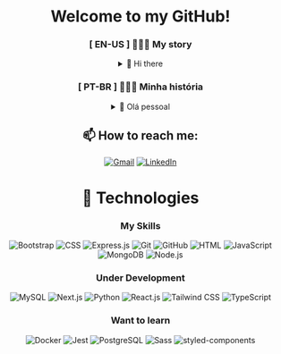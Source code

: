 <div align="center">

# Welcome to my GitHub!

### [ EN-US ] 🧑🏻‍💻 My story

<details>
<summary>👋 Hi there</summary>

I'm a dedicated **developer** who loves to learn and share knowledge. I studied Interior Design and Architecture & Urbanism for a total of three years. During this time, I explored my artistic and creative skills while working as a Tattoo Artist.

I'm always looking for new challenges and opportunities for personal and professional growth. Currently, I've been working on my **career transition** to the technology field. My main goal is to become a **Full Stack Developer**.

In my free time, I enjoy reading, drawing, gaming, watching anime, movies, TV Series/Shows, and exploring new places.

</details>

### [ PT-BR ] 🧑🏻‍💻 Minha história

<details>
<summary>👋 Olá pessoal</summary>

Sou um **desenvolvedor** dedicado que adora aprender e compartilhar conhecimento. Cursei as áreas de Design de Interiores e Arquitetura e Urbanismo, totalizando 3 anos. Ao longo desse período, explorei minhas habilidades artísticas e criativas, enquanto trabalhava como Tatuador de forma autônoma.

Estou sempre em busca de novos desafios e oportunidades de crescimento pessoal e profissional. Atualmente, tenho trabalhado na minha **transição de carreira** para a área de tecnologia. Meu objetivo principal é me tornar um **Desenvolvedor Full Stack**.

No meu tempo livre, gosto de ler, desenhar, jogar, assistir animes, filmes, séries, e explorar novos lugares.

</details>

## 📫 How to reach me:

[![Gmail](https://img.shields.io/badge/Gmail-eb493b.svg?logo=gmail&logoColor=white&link=mailto:ramoonlorenzo@gmail.com)](mailto:ramoonlorenzo@gmail.com) [![LinkedIn](https://img.shields.io/badge/LinkedIn-0a66c2.svg?logo=linkedin&logoColor=white)](https://linkedin.com/in/ramoonlorenzo)

# 🚀 Technologies

### My Skills

![Bootstrap](https://img.shields.io/badge/Bootstrap-8712fb.svg?style=for-the-badge&logo=bootstrap&logoColor=white) ![CSS](https://img.shields.io/badge/CSS-0170ba.svg?style=for-the-badge&logo=css3&logoColor=white) ![Express.js](https://img.shields.io/badge/Express.js-000000.svg?style=for-the-badge&logo=express&logoColor=white) ![Git](https://img.shields.io/badge/Git-f54d27.svg?style=for-the-badge&logo=git&logoColor=white) ![GitHub](https://img.shields.io/badge/GitHub-000000.svg?style=for-the-badge&logo=github&logoColor=white) ![HTML](https://img.shields.io/badge/HTML-e44d26.svg?style=for-the-badge&logo=html5&logoColor=white) ![JavaScript](https://img.shields.io/badge/JavaScript-F5da55.svg?style=for-the-badge&logo=javascript&logoColor=white) ![MongoDB](https://img.shields.io/badge/MongoDB-07ab4f.svg?style=for-the-badge&logo=mongodb&logoColor=white) ![Node.js](https://img.shields.io/badge/Node.js-87cf30.svg?style=for-the-badge&logo=nodedotjs&logoColor=white)

### Under Development

![MySQL](https://img.shields.io/badge/MySQL-3e6e93.svg?style=for-the-badge&logo=mysql&logoColor=white) ![Next.js](https://img.shields.io/badge/Next.js-000000.svg?style=for-the-badge&logo=nextdotjs&logoColor=white) ![Python](https://img.shields.io/badge/Python-316e9e.svg?style=for-the-badge&logo=python&logoColor=white) ![React.js](https://img.shields.io/badge/React.js-087ea4.svg?style=for-the-badge&logo=react&logoColor=white) ![Tailwind CSS](https://img.shields.io/badge/Tailwind_CSS-0ea5e9.svg?style=for-the-badge&logo=tailwindcss&logoColor=white) ![TypeScript](https://img.shields.io/badge/TypeScript-3178c6.svg?style=for-the-badge&logo=typescript&logoColor=white)

### Want to learn

![Docker](https://img.shields.io/badge/Docker-2496ed.svg?style=for-the-badge&logo=docker&logoColor=white) ![Jest](https://img.shields.io/badge/Jest-99425b.svg?style=for-the-badge&logo=jest&logoColor=white) ![PostgreSQL](https://img.shields.io/badge/PostgreSQL-336791.svg?style=for-the-badge&logo=postgresql&logoColor=white) ![Sass](https://img.shields.io/badge/Sass-cf649a.svg?style=for-the-badge&logo=sass&logoColor=white) ![styled-components](https://img.shields.io/badge/styled--components-d977b3.svg?style=for-the-badge&logo=styledcomponents&logoColor=white)

</div>
